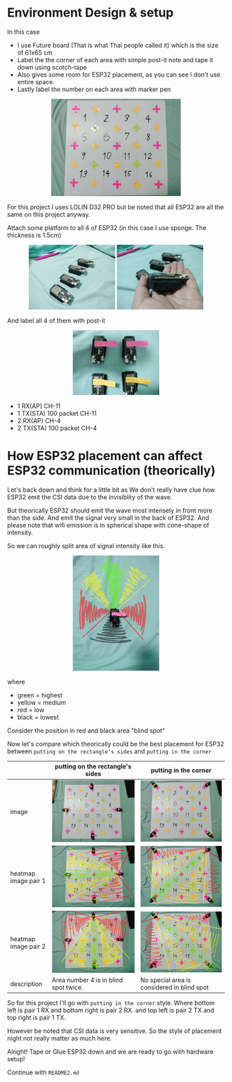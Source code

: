 # Environment Design & setup

In this case

* I use Future board (That is what Thai people called it) which is the size of 61x65 cm
* Label the the corner of each area with simple post-it note and tape it down using scotch-tape
* Also gives some room for ESP32 placement, as you can see I don't use entire space.
* Lastly label the number on each area with marker pen

<!-- ![alt text](image/empty_layout.jpg) -->

<p align="center">
    <img src="image/empty_layout.jpg" width="300">
</p>

For this project I uses LOLIN D32 PRO but be noted that all ESP32 are all the same on this project anyway.

Attach some platform to all 4 of ESP32 (in this case I use sponge. The thickness is 1.5cm)

<!-- ![alt text](image/4-ESP32-w-sponge.jpg)
![alt text](image/single-ESP32-w-sponge.jpg) -->

<p align="center">
  <img src="image/4-ESP32-w-sponge.jpg" width="200" />
  <img src="image/single-ESP32-w-sponge.jpg" width="200" /> 
</p>

And label all 4 of them with post-it

<p align="center">
  <img src="image/ESP32-labelling.jpg" width="200" />
</p>

* 1 RX(AP) CH-11
* 1 TX(STA) 100 packet CH-11
* 2 RX(AP) CH-4
* 2 TX(STA) 100 packet CH-4

# How ESP32 placement can affect ESP32 communication (theorically)

Let's back down and think for a little bit as We don't really have clue how ESP32 emit the CSI data due to the invisiblity of the wave.

But theorically ESP32 should emit the wave most intensely in front more than the side. And emit the signal very small in the back of ESP32. And please note that wifi emission is in spherical shape with cone-shape of intensity.

So we can roughly split area of signal intensity like this.

<p align="center">
  <img src="image/ESP32-CSI-emission.jpg" width="200" />
</p>

where

* green = highest
* yellow = medium
* red = low
* black = lowest

Consider the position in red and black area "blind spot"

Now let's compare which theorically could be the best placement for ESP32 between `putting on the rectangle's sides` and `putting in the corner`

|                      | putting on the rectangle's sides                              | putting in the corner                                 |
| -------------------- | ------------------------------------------------------------- | ----------------------------------------------------- |
| image                | ![img](image/style_comparison/rectangle_side.jpg)               | ![img](image/style_comparison/corner.jpg)               |
| heatmap image pair 1 | ![img](image/style_comparison/rectangle_side_pair1_heatmap.jpg) | ![img](image/style_comparison/corner_pair1_heatmap.jpg) |
| heatmap image pair 2 | ![img](image/style_comparison/rectangle_side_pair2_heatmap.jpg) | ![img](image/style_comparison/corner_pair2_heatmap.jpg) |
| description          | Area number 4 is in blind spot twice.                        | No special area is considered in blind spot           |

So for this project I'll go with `putting in the corner` style.
Where bottom left is pair 1 RX and bottom right is pair 2 RX.
and top left is pair 2 TX and top right is pair 1 TX.

However be noted that CSI data is very sensitive. So the style of placement night not really matter as much here.

Alright! Tape or Glue ESP32 down and we are ready to go with hardware setup!

Continue with `README2.md`
